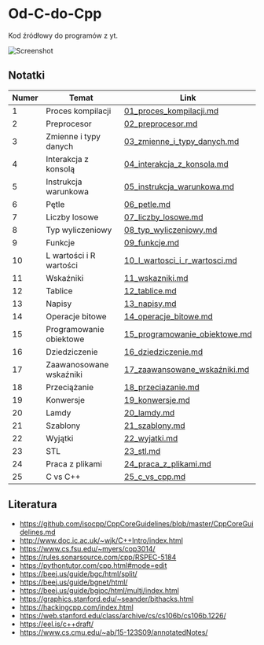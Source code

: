 # Od-C-do-Cpp

Kod źródłowy do programów z yt.

![Screenshot](https://user-images.githubusercontent.com/37275728/185892086-8dd25866-7b5d-41a3-81c1-bee07c8c88f7.png)

## Notatki

| Numer | Temat | Link |
| --- | --- | --- |
| 1 | Proces kompilacji | [01_proces_kompilacji.md](notatki/01_proces_kompilacji.md) |
| 2 | Preprocesor | [02_preprocesor.md](notatki/02_preprocesor.md) |
| 3 | Zmienne i typy danych | [03_zmienne_i_typy_danych.md](notatki/03_zmienne_i_typy_danych.md) |
| 4 | Interakcja z konsolą | [04_interakcja_z_konsola.md](notatki/04_interakcja_z_konsola.md) |
| 5 | Instrukcja warunkowa | [05_instrukcja_warunkowa.md](notatki/05_instrukcja_warunkowa.md) |
| 6 | Pętle | [06_petle.md](notatki/06_petle.md) |
| 7 | Liczby losowe | [07_liczby_losowe.md](notatki/07_liczby_losowe.md) |
| 8 | Typ wyliczeniowy | [08_typ_wyliczeniowy.md](notatki/08_typ_wyliczeniowy.md) |
| 9 | Funkcje | [09_funkcje.md](notatki/09_funkcje.md) |
| 10 | L wartości i R wartości | [10_l_wartosci_i_r_wartosci.md](notatki/10_l_wartosci_i_r_wartosci.md) |
| 11 | Wskaźniki | [11_wskazniki.md](notatki/11_wskazniki.md) |
| 12 | Tablice | [12_tablice.md](notatki/12_tablice.md) |
| 13 | Napisy | [13_napisy.md](notatki/13_napisy.md) |
| 14 | Operacje bitowe | [14_operacje_bitowe.md](notatki/14_operacje_bitowe.md) |
| 15 | Programowanie obiektowe | [15_programowanie_obiektowe.md](notatki/15_programowanie_obiektowe.md) |
| 16 | Dziedziczenie | [16_dziedziczenie.md](notatki/16_dziedziczenie.md) |
| 17 | Zaawanosowane wskaźniki | [17_zaawansowane_wskaźniki.md](notatki/17_zaawansowane_wskazniki.md) |
| 18 | Przeciążanie | [18_przeciazanie.md](notatki/18_przeciazanie.md) |
| 19 | Konwersje | [19_konwersje.md](notatki/19_konwersje.md) |
| 20 | Lamdy | [20_lamdy.md](notatki/20_lamdy.md) |
| 21 | Szablony | [21_szablony.md](notatki/21_szablony.md) |
| 22 | Wyjątki | [22_wyjatki.md](notatki/22_wyjatki.md) |
| 23 | STL | [23_stl.md](notatki/23_stl.md) |
| 24 | Praca z plikami | [24_praca_z_plikami.md](notatki/24_praca_z_plikami.md) |
| 25 | C vs C++ | [25_c_vs_cpp.md](notatki/25_c_vs_cpp.md) |


## Literatura

- https://github.com/isocpp/CppCoreGuidelines/blob/master/CppCoreGuidelines.md
- http://www.doc.ic.ac.uk/~wjk/C++Intro/index.html
- https://www.cs.fsu.edu/~myers/cop3014/
- https://rules.sonarsource.com/cpp/RSPEC-5184
- https://pythontutor.com/cpp.html#mode=edit
- https://beej.us/guide/bgc/html/split/
- https://beej.us/guide/bgnet/html/
- https://beej.us/guide/bgipc/html/multi/index.html
- https://graphics.stanford.edu/~seander/bithacks.html
- https://hackingcpp.com/index.html
- https://web.stanford.edu/class/archive/cs/cs106b/cs106b.1226/
- https://eel.is/c++draft/
- https://www.cs.cmu.edu/~ab/15-123S09/annotatedNotes/

